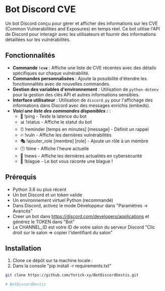 # Bot Discord CVE

Un bot Discord conçu pour gérer et afficher des informations sur les CVE (Common Vulnerabilities and Exposures) en temps réel. Ce bot utilise l'API de Discord pour interagir avec les utilisateurs et fournir des informations détaillées sur les vulnérabilités.

## Fonctionnalités

- **Commande `!cve`** : Affiche une liste de CVE récentes avec des détails spécifiques sur chaque vulnérabilité.
- **Commandes personnalisées** : Ajoute la possibilité d'étendre les fonctionnalités avec de nouvelles commandes.
- **Gestion des variables d'environnement** : Utilisation de `python-dotenv` pour la gestion des clés API et autres informations sensibles.
- **Interface utilisateur** : Utilisation de `discord.py` pour l'affichage des informations dans Discord avec des messages enrichis (embeds).
- ***Voici une liste des commandes disponibles :*** :
    - 🏓 !ping - Teste la latence du bot
    - 📊 !status - Affiche le statut du bot
    - ⏰ !reminder [temps en minutes] [message] - Définit un rappel
    - 🔥 !vuln - Affiche les dernières vulnérabilités
    - 🎭 !ajouter_role [membre] [role] - Ajoute un rôle à un membre
    - 🕒 !time - Affiche l'heure actuelle
    - 🔐 !news - Affiche les dernières actualités en cybersécurité
    - 🤡 !blague - Le bot vous raconte une blague !

## Prérequis

- Python 3.8 ou plus récent
- Un bot Discord et un token valide
- Un environnement virtuel Python (recommandé)
- Dans Discord, activez le mode Développeur dans "Paramètres -> Avancés"
- Creer un bot dans https://discord.com/developers/applications et générez le TOKEN dans "Bot"
- Le CHANNEL_ID est votre ID de votre salon du serveur Discord "Clic droit sur le salon => copier l'identifiant du salon"

## Installation

1. Clone ce dépôt sur ta machine locale :
2. Dans la console "pip install -r requirements.txt"

```bash
git clone https://github.com/Yorick-xy/BotDiscordDestis.git

# BotDiscordDestis
